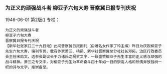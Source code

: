 ### 为正义的顽强战斗者  柳亚子六旬大寿  晋察冀日报专刊庆祝

1946-06-01
第2版()
专栏：

    为正义的顽强战斗者
    柳亚子六旬大寿
    晋察冀日报专刊庆祝
    【新华社张家口二十九日电】此间晋察冀日报副刊（由著名女作家丁玲主编）昨日为庆祝柳亚子先生六旬大寿，编刊专页，载有作家萧三、杨朔、新华社晋察冀总分社社长邓拓，边区行政委员会主任宋劭文，边参会副议长于力诸氏之祝贺文字，一致盛赞柳亚子先生丰富的正义感与顽强的战斗精神。萧三之专文中，对柳亚子先生为革命奋斗四十年如一日的崇高人格和热情奔放独树一帜的诗与文字，推崇备至。
